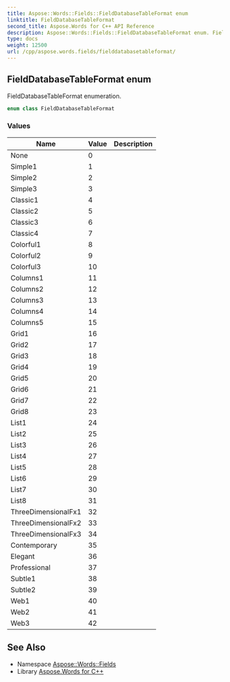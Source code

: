 ```yaml
---
title: Aspose::Words::Fields::FieldDatabaseTableFormat enum
linktitle: FieldDatabaseTableFormat
second_title: Aspose.Words for C++ API Reference
description: Aspose::Words::Fields::FieldDatabaseTableFormat enum. FieldDatabaseTableFormat enumeration in C++.
type: docs
weight: 12500
url: /cpp/aspose.words.fields/fielddatabasetableformat/
---
```

## FieldDatabaseTableFormat enum


FieldDatabaseTableFormat enumeration.

```cpp
enum class FieldDatabaseTableFormat
```

### Values

| Name | Value | Description |
| --- | --- | --- |
| None | 0 |  |
| Simple1 | 1 |  |
| Simple2 | 2 |  |
| Simple3 | 3 |  |
| Classic1 | 4 |  |
| Classic2 | 5 |  |
| Classic3 | 6 |  |
| Classic4 | 7 |  |
| Colorful1 | 8 |  |
| Colorful2 | 9 |  |
| Colorful3 | 10 |  |
| Columns1 | 11 |  |
| Columns2 | 12 |  |
| Columns3 | 13 |  |
| Columns4 | 14 |  |
| Columns5 | 15 |  |
| Grid1 | 16 |  |
| Grid2 | 17 |  |
| Grid3 | 18 |  |
| Grid4 | 19 |  |
| Grid5 | 20 |  |
| Grid6 | 21 |  |
| Grid7 | 22 |  |
| Grid8 | 23 |  |
| List1 | 24 |  |
| List2 | 25 |  |
| List3 | 26 |  |
| List4 | 27 |  |
| List5 | 28 |  |
| List6 | 29 |  |
| List7 | 30 |  |
| List8 | 31 |  |
| ThreeDimensionalFx1 | 32 |  |
| ThreeDimensionalFx2 | 33 |  |
| ThreeDimensionalFx3 | 34 |  |
| Contemporary | 35 |  |
| Elegant | 36 |  |
| Professional | 37 |  |
| Subtle1 | 38 |  |
| Subtle2 | 39 |  |
| Web1 | 40 |  |
| Web2 | 41 |  |
| Web3 | 42 |  |

## See Also

* Namespace [Aspose::Words::Fields](../)
* Library [Aspose.Words for C++](../../)
